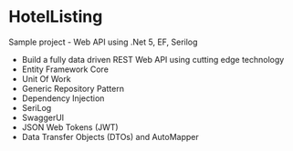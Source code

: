 # HotelListing
Sample project - Web API using .Net 5, EF, Serilog

- Build a fully data driven REST Web API using cutting edge technology
- Entity Framework Core
- Unit Of Work
- Generic Repository Pattern
- Dependency Injection
- SeriLog
- SwaggerUI
- JSON Web Tokens (JWT)
- Data Transfer Objects (DTOs) and AutoMapper

